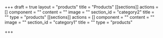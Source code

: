 +++
draft = true
layout = "products"
title = "Products"
[[sections]]
actions = []
component = ""
content = ""
image = ""
section_id = "category2"
title = ""
type = "products"
[[sections]]
actions = []
component = ""
content = ""
image = ""
section_id = "category1"
title = ""
type = "products"

+++

